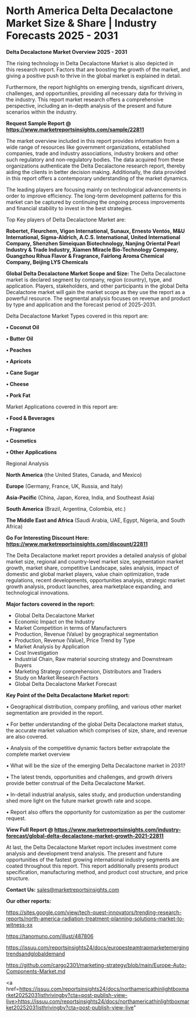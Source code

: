 # North America Delta Decalactone Market Size & Share | Industry Forecasts 2025 - 2031

<Strong> Delta Decalactone Market Overview 2025 - 2031</strong>

The rising technology in Delta Decalactone Market is also depicted in this research report. Factors that are boosting the growth of the market, and giving a positive push to thrive in the global market is explained in detail.

Furthermore, the report highlights on emerging trends, significant drivers, challenges, and opportunities, providing all necessary data for thriving in the industry. This report market research offers a comprehensive perspective, including an in-depth analysis of the present and future scenarios within the industry.

<strong>Request Sample Report @ <a href=https://www.marketreportsinsights.com/sample/22811>https://www.marketreportsinsights.com/sample/22811</a></strong>

The market overview included in this report provides information from a wide range of resources like government organizations, established companies, trade and industry associations, industry brokers and other such regulatory and non-regulatory bodies. The data acquired from these organizations authenticate the Delta Decalactone research report, thereby aiding the clients in better decision making. Additionally, the data provided in this report offers a contemporary understanding of the market dynamics.

The leading players are focusing mainly on technological advancements in order to improve efficiency. The long-term development patterns for this market can be captured by continuing the ongoing process improvements and financial stability to invest in the best strategies.

Top Key players of Delta Decalactone Market are:

<strong>Robertet, Fleurchem, Vigon International, Sunaux, Ernesto Ventós, M&U International, Sigma-Aldrich, A.C.S. International, United International Company, Shenzhen Simeiquan Biotechnology, Nanjing Oriental Pearl Industry & Trade Industry, Xiamen Miracle Bio-Technology Company, Guangzhou Rihua Flavor & Fragrance, Fairlong Aroma Chemical Company, Beijing LYS Chemicals</strong>

<strong><b>Global Delta Decalactone Market Scope and Size:</b></strong>
The Delta Decalactone market is declared segment by company, region (country), type, and application. Players, stakeholders, and other participants in the global Delta Decalactone market will gain the market scope as they use the report as a powerful resource. The segmental analysis focuses on revenue and product by type and application and the forecast period of 2025-2031.

Delta Decalactone Market Types covered in this report are:

<strong>• Coconut Oil

• Butter Oil

• Peaches

• Apricots

• Cane Sugar

• Cheese

• Pork Fat</strong>

Market Applications covered in this report are:

<strong>• Food & Beverages

• Fragrance

• Cosmetics

• Other Applications</strong> 

Regional Analysis

<strong>North America</strong> (the United States, Canada, and Mexico)

<strong>Europe</strong> (Germany, France, UK, Russia, and Italy)

<strong>Asia-Pacific</strong> (China, Japan, Korea, India, and Southeast Asia)

<strong>South America</strong> (Brazil, Argentina, Colombia, etc.)

<strong>The Middle East and Africa</strong> (Saudi Arabia, UAE, Egypt, Nigeria, and South Africa)

<strong>Go For Interesting Discount Here: <a href=https://www.marketreportsinsights.com/discount/22811>https://www.marketreportsinsights.com/discount/22811</a></strong>

The Delta Decalactone market report provides a detailed analysis of global market size, regional and country-level market size, segmentation market growth, market share, competitive Landscape, sales analysis, impact of domestic and global market players, value chain optimization, trade regulations, recent developments, opportunities analysis, strategic market growth analysis, product launches, area marketplace expanding, and technological innovations.

<strong><b>Major factors covered in the report:</b></strong>
<ul>
  <li>Global Delta Decalactone Market </li>
  <li>Economic Impact on the Industry</li>
  <li>Market Competition in terms of Manufacturers</li>
  <li>Production, Revenue (Value) by geographical segmentation</li>
  <li>Production, Revenue (Value), Price Trend by Type</li>
  <li>Market Analysis by Application</li>
  <li>Cost Investigation</li>
  <li>Industrial Chain, Raw material sourcing strategy and Downstream Buyers</li>
  <li>Marketing Strategy comprehension, Distributors and Traders</li>
  <li>Study on Market Research Factors</li>
  <li>Global Delta Decalactone Market Forecast</li>
</ul>

<strong><b>Key Point of the Delta Decalactone Market report:</b></strong>

• Geographical distribution, company profiling, and various other market segmentation are provided in the report.

• For better understanding of the global Delta Decalactone market status, the accurate market valuation which comprises of size, share, and revenue are also covered.

• Analysis of the competitive dynamic factors better extrapolate the complete market overview

• What will be the size of the emerging Delta Decalactone market in 2031?

• The latest trends, opportunities and challenges, and growth drivers provide better construal of the Delta Decalactone Market.

• In-detail industrial analysis, sales study, and production understanding shed more light on the future market growth rate and scope.

• Report also offers the opportunity for customization as per the customer request.

<strong><b>View Full Report @ <a href=https://www.marketreportsinsights.com/industry-forecast/global-delta-decalactone-market-growth-2021-22811>https://www.marketreportsinsights.com/industry-forecast/global-delta-decalactone-market-growth-2021-22811</a></b></strong>


At last, the Delta Decalactone Market report includes investment come analysis and development trend analysis. The present and future opportunities of the fastest growing international industry segments are coated throughout this report. This report additionally presents product specification, manufacturing method, and product cost structure, and price structure.

<strong>Contact Us:</strong>
sales@marketreportsinsights.com

<strong>Our other reports:</strong>

<a href=https://sites.google.com/view/tech-quest-innovators/trending-research-reports/north-america-radiation-treatment-planning-solutions-market-to-witness-xx>https://sites.google.com/view/tech-quest-innovators/trending-research-reports/north-america-radiation-treatment-planning-solutions-market-to-witness-xx</a>

<a href=https://tanomuno.com/illust/487806>https://tanomuno.com/illust/487806</a>

<a href=https://issuu.com/reportsinsights24/docs/europesteamtrapmarketemergingtrendsandglobaldemand>https://issuu.com/reportsinsights24/docs/europesteamtrapmarketemergingtrendsandglobaldemand</a>

<a href=https://github.com/cargo2301/marketing-strategy/blob/main/Europe-Auto-Components-Market.md>https://github.com/cargo2301/marketing-strategy/blob/main/Europe-Auto-Components-Market.md</a>

<a href=https://issuu.com/reportsinsights24/docs/northamericathinlightboxmarket20252031isthrivingby?cta=post-publish-view-live>https://issuu.com/reportsinsights24/docs/northamericathinlightboxmarket20252031isthrivingby?cta=post-publish-view-live</a>"
